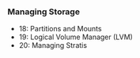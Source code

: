 ### Managing Storage

- 18: Partitions and Mounts
- 19: Logical Volume Manager (LVM)
- 20: Managing Stratis

